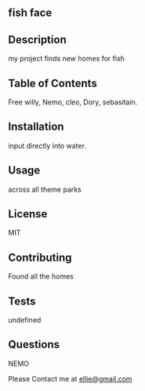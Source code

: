 
  ## fish face

  ## Description 

  my project finds new homes for fish
  
  ## Table of Contents 
  
  Free willy, Nemo, cleo, Dory, sebasitain.
  
  ## Installation 
  
  input directly into water.

  ## Usage 
  
  across all theme parks

  ## License 
  
  MIT

  ## Contributing 
  
  Found all the homes
  
  ## Tests 
  
  undefined

  ## Questions 
  
  NEMO
  
  Please Contact me at ellie@gmail.com
